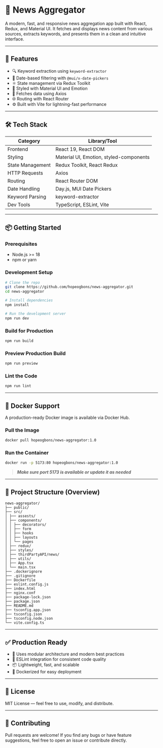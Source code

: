 # 📰 News Aggregator

A modern, fast, and responsive news aggregation app built with React, Redux, and Material UI. It fetches and displays news content from various sources, extracts keywords, and presents them in a clean and intuitive interface.

---

## 🚀 Features

- 🔍 Keyword extraction using `keyword-extractor`
- 📅 Date-based filtering with `@mui/x-date-pickers`
- ⚛️ State management via Redux Toolkit
- 💅 Styled with Material UI and Emotion
- 📡 Fetches data using Axios
- 🌐 Routing with React Router
- ⚙️ Built with Vite for lightning-fast performance

---

## 🛠️ Tech Stack

| Category         | Library/Tool                            |
| ---------------- | --------------------------------------- |
| Frontend         | React 19, React DOM                     |
| Styling          | Material UI, Emotion, styled-components |
| State Management | Redux Toolkit, React Redux              |
| HTTP Requests    | Axios                                   |
| Routing          | React Router DOM                        |
| Date Handling    | Day.js, MUI Date Pickers                |
| Keyword Parsing  | keyword-extractor                       |
| Dev Tools        | TypeScript, ESLint, Vite                |

---

## 📦 Getting Started

### Prerequisites

- Node.js >= 18
- npm or yarn

### Development Setup

```bash
# Clone the repo
git clone https://github.com/hopeogbons/news-aggregator.git
cd news-aggregator

# Install dependencies
npm install

# Run the development server
npm run dev
```

### Build for Production

```bash
npm run build
```

### Preview Production Build

```bash
npm run preview
```

### Lint the Code

```bash
npm run lint
```

---

## 🐳 Docker Support

A production-ready Docker image is available via Docker Hub.

### Pull the Image

```bash
docker pull hopeogbons/news-aggregator:1.0
```

### Run the Container

```bash
docker run -p 5173:80 hopeogbons/news-aggregator:1.0
```

> **_Make sure port 5173 is available or update it as needed_**

---

## 📁 Project Structure (Overview)

```
news-aggregator/
├── public/
├── src/
│ ├── assests/
│ ├── components/
│ │ ├── decorators/
│ │ ├── form
│ │ ├── hooks
│ │ ├── layouts
│ │ └── pages
│ ├── redux/
│ ├── styles/
│ ├── thirdPartyAPI/news/
│ ├── utils/
│ ├── App.tsx
│ └── main.tsx
├── .dockerignore
├── .gitignore
├── Dockerfile
├── eslint.config.js
├── index.html
├── nginx.conf
├── package-lock.json
├── package.json
├── README.md
├── tsconfig.app.json
├── tsconfig.json
├── tsconfig.node.json
└── vite.config.ts
```

---

## ✅ Production Ready

- 🔐 Uses modular architecture and modern best practices
- 🧪 ESLint integration for consistent code quality
- 📦 Lightweight, fast, and scalable
- 🐳 Dockerized for easy deployment

---

## 📄 License

MIT License — feel free to use, modify, and distribute.

---

## 🙌 Contributing

Pull requests are welcome! If you find any bugs or have feature suggestions, feel free to open an issue or contribute directly.
